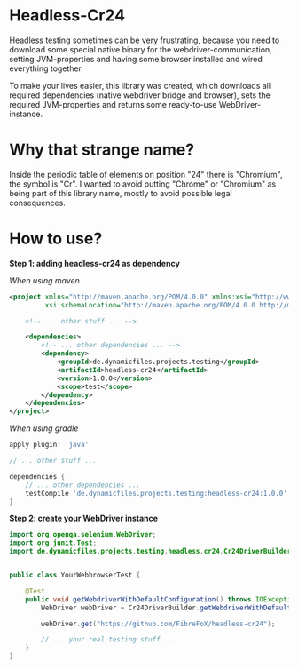 Headless-Cr24
=============

Headless testing sometimes can be very frustrating, because you need to download some special native binary for the webdriver-communication, setting JVM-properties and having some browser installed and wired everything together.

To make your lives easier, this library was created, which downloads all required dependencies (native webdriver bridge and browser), sets the required JVM-properties and returns some ready-to-use WebDriver-instance.


Why that strange name?
======================

Inside the periodic table of elements on position "24" there is "Chromium", the symbol is "Cr". I wanted to avoid putting "Chrome" or "Chromium" as being part of this library name, mostly to avoid possible legal consequences.


How to use?
===========

**Step 1: adding headless-cr24 as dependency**

*When using maven*
```xml
<project xmlns="http://maven.apache.org/POM/4.0.0" xmlns:xsi="http://www.w3.org/2001/XMLSchema-instance"
         xsi:schemaLocation="http://maven.apache.org/POM/4.0.0 http://maven.apache.org/xsd/maven-4.0.0.xsd">

    <!-- ... other stuff ... -->

    <dependencies>
        <!-- ... other dependencies ... -->
        <dependency>
            <groupId>de.dynamicfiles.projects.testing</groupId>
            <artifactId>headless-cr24</artifactId>
            <version>1.0.0</version>
            <scope>test</scope>
        </dependency>
    </dependencies>
</project>
```

*When using gradle*
```groovy
apply plugin: 'java'

// ... other stuff ...

dependencies {
    // ... other dependencies ...
    testCompile 'de.dynamicfiles.projects.testing:headless-cr24:1.0.0'
}
```

**Step 2: create your WebDriver instance**

```java
import org.openqa.selenium.WebDriver;
import org.junit.Test;
import de.dynamicfiles.projects.testing.headless.cr24.Cr24DriverBuilder;


public class YourWebbrowserTest {

    @Test
    public void getWebdriverWithDefaultConfiguration() throws IOException, Cr24ConfigurationBuilderException {
        WebDriver webDriver = Cr24DriverBuilder.getWebdriverWithDefaultConfiguration();

        webDriver.get("https://github.com/FibreFoX/headless-cr24");

        // ... your real testing stuff ...
    }
}
```
